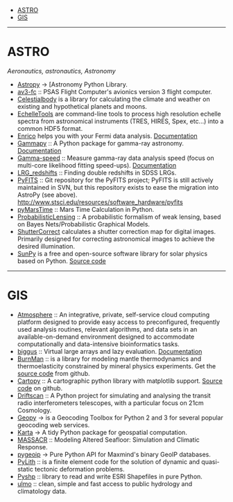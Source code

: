 - [ASTRO](#astro)
- [GIS](#gis)

----

# ASTRO
*Aeronautics, astronautics, Astronomy*
- [Astropy](https://github.com/astropy) → [Astronomy Python Library.
- [av3-fc](https://github.com/psas/av3-fc) :: PSAS Flight Computer's avionics version 3 flight computer.
- [Celestialbody](https://github.com/jsbj/celestialbody) is a library for calculating the climate and weather on existing and hypothetical planets and moons.
- [EchelleTools](https://github.com/iancze/EchelleTools) are command-line tools to process high resolution echelle spectra from astronomical instruments (TRES, HIRES, Spex, etc...) into a common HDF5 format.
- [Enrico](https://github.com/gammapy/enrico) helps you with your Fermi data analysis. [Documentation](http://enrico.readthedocs.org/)
- [Gammapy](https://github.com/gammapy/gammapy) :: A Python package for gamma-ray astronomy. [Documentation](https://gammapy.readthedocs.org/)
- [Gamma-speed](https://github.com/gammapy/gamma-speed) :: Measure gamma-ray data analysis speed (focus on multi-core likelihood fitting speed-ups). [Documentation](https://gamma-speed.readthedocs.org/)
- [LRG_redshifts](https://github.com/jakevdp/LRG_redshifts) ::  Finding double redshifts in SDSS LRGs.
- [PyFITS](https://github.com/spacetelescope/PyFITS) :: Git repository for the PyFITS project; PyFITS is still actively maintained in SVN, but this repository exists to ease the migration into AstroPy (see above). http://www.stsci.edu/resources/software_hardware/pyfits
- [pyMarsTime](https://github.com/ashima/pyMarsTime) :: Mars Time Calculation in Python.
- [ProbabilisticLensing](https://github.com/jakevdp/ProbabilisticLensing) :: A probabilistic formalism of weak lensing, based on Bayes Nets/Probabilistic Graphical Models.
- [ShutterCorrect](https://github.com/iancze/ShutterCorrect) calculates a shutter correction map for digital images. Primarily designed for correcting astronomical images to achieve the desired illumination.
- [SunPy](http://sunpy.org/) is a free and open-source software library for solar physics based on Python. [Source code](https://github.com/sunpy/sunpy)

----

# GIS 
- [Atmosphere](https://github.com/iPlantCollaborativeOpenSource/atmosphere) :: An integrative, private, self-service cloud computing platform designed to provide easy access to preconfigured, frequently used analysis routines, relevant algorithms, and data sets in an available-on-demand environment designed to accommodate computationally and data-intensive bioinformatics tasks.
- [biggus](https://github.com/SciTools/biggus) ::  Virtual large arrays and lazy evaluation. [Documentation](http://biggus.readthedocs.org/)
- [BurnMan](http://www.burnman.org) :: is a library for modeling mantle thermodynamics and thermoelasticity constrained by mineral physics experiments. Get the [source code](https://github.com/geodynamics/burnman) from github.
- [Cartopy](http://scitools.org.uk/cartopy/) :: A cartographic python library with matplotlib support. [Source code](https://github.com/SciTools/cartopy) on github.
- [Driftscan](https://github.com/radiocosmology/driftscan) :: A Python project for simulating and analysing the transit radio interferometers telescopes, with a particular focus on 21cm Cosmology.
- [Geopy](https://github.com/geopy/geopy) → is a Geocoding Toolbox for Python 2 and 3 for several popular geocoding web services.
- [Karta](https://github.com/njwilson23/karta) →  A tidy Python package for geospatial computation.
- [MASSACR](https://github.com/navahnavahnavah/massacr) :: Modeling Altered Seafloor: Simulation and Climatic Response.
- [pygeoip](https://github.com/appliedsec/pygeoip) →  Pure Python API for Maxmind's binary GeoIP databases.
- [PyLith](https://github.com/geodynamics/pylith) :: is a finite element code for the solution of dynamic and quasi-static tectonic deformation problems.
- [Pyshp](https://github.com/GeospatialPython/pyshp) :: library to read and write ESRI Shapefiles in pure Python.
- [ulmo](https://github.com/ulmo-dev/ulmo) :: clean, simple and fast access to public hydrology and climatology data.


